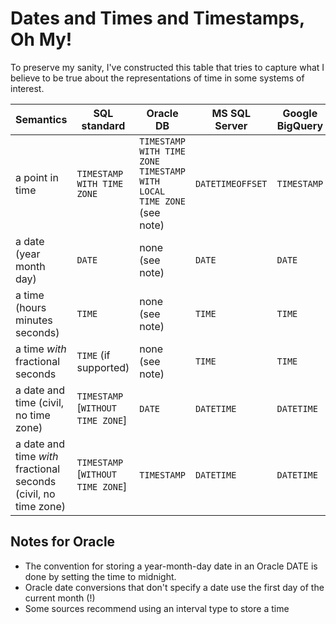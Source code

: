 # Dates and Times and Timestamps, Oh My!

To preserve my sanity, I've constructed this table that tries to capture what I believe
to be true about the representations of time in some systems of interest.

| Semantics | SQL standard | Oracle DB | MS SQL Server | Google BigQuery | `java.util` | `java.sql` | `java.time` |
| --------- | ------------ | --------- | ------------- | --------------- | ----------- | ---------- | ----------- |
| a point in time | `TIMESTAMP WITH TIME ZONE` | `TIMESTAMP WITH TIME ZONE`<br>`TIMESTAMP WITH LOCAL TIME ZONE` (see note) | `DATETIMEOFFSET` | `TIMESTAMP` | ? | ? | `Instant` |
| a date (year month day) | `DATE` | none (see note) | `DATE` | `DATE` | ? | `Date` | `LocalDate` |
| a time (hours minutes seconds) | `TIME` | none (see note) | `TIME` | `TIME` | ? | `Time` | `LocalTime` |
| a time *with* fractional seconds | `TIME` (if supported) | none (see note) | `TIME` | `TIME` | ? | ? | `LocalTime` |
| a date and time (civil, no time zone) | `TIMESTAMP` \[`WITHOUT TIME ZONE`] | `DATE` | `DATETIME` | `DATETIME` | ? | `Timestamp` | `LocalDateTime` |
| a date and time *with* fractional seconds<br>(civil, no time zone) | `TIMESTAMP` \[`WITHOUT TIME ZONE`] | `TIMESTAMP` | `DATETIME` | `DATETIME` | ? | `Timestamp` | none? |

## Notes for Oracle
- The convention for storing a year-month-day date in an Oracle DATE is done by setting the time to midnight.
- Oracle date conversions that don't specify a date use the first day of the current month (!)
- Some sources recommend using an interval type to store a time
